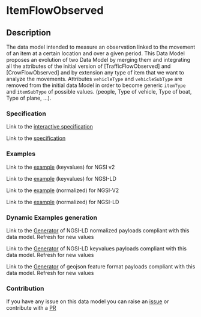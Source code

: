 # ItemFlowObserved

## Description 

The data model intended to measure an observation linked to the movement of an item at a certain location and over a given period. This Data Model proposes an evolution of two Data Model by merging them and integrating all the attributes of the initial version of [TrafficFlowObserved] and [CrowFlowObserved] and by extension any type of item that we want to analyze the movements. Attributes `vehicleType` and `vehicleSubType` are removed from the initial data Model in order to become generic `itemType` and `itemSubType` of possible values. (people, Type of vehicle, Type of boat, Type of plane, ...).
### Specification

Link to the [interactive specification](https://swagger.lab.fiware.org/?url=https://smart-data-models.github.io/dataModel.Transportation/ItemFlowObserved/swagger.yaml)

Link to the [specification](https://smart-data-models.github.io/dataModel.Transportation/ItemFlowObserved/doc/spec.md)
### Examples

Link to the [example](https://smart-data-models.github.io/dataModel.Transportation/ItemFlowObserved/examples/example.json) (keyvalues) for NGSI v2

Link to the [example](https://smart-data-models.github.io/dataModel.Transportation/ItemFlowObserved/examples/example.jsonld) (keyvalues) for NGSI-LD

Link to the [example](https://smart-data-models.github.io/dataModel.Transportation/ItemFlowObserved/examples/example-normalized.json) (normalized) for NGSI-V2

Link to the [example](https://smart-data-models.github.io/dataModel.Transportation/ItemFlowObserved/examples/example-normalized.jsonld) (normalized) for NGSI-LD
### Dynamic Examples generation

Link to the [Generator](https://smartdatamodels.org/extra/ngsi-ld_generator_v0.92.php?schemaUrl=https://raw.githubusercontent.com/smart-data-models/dataModel.Transportation/master/ItemFlowObserved/schema.json&email=info@smartdatamodels.org) of NGSI-LD normalized payloads compliant with this data model. Refresh for new values

Link to the [Generator](https://smartdatamodels.org/extra/ngsi-ld_generator_keyvalues_v0.92.php?schemaUrl=https://raw.githubusercontent.com/smart-data-models/dataModel.Transportation/master/ItemFlowObserved/schema.json&email=info@smartdatamodels.org) of NGSI-LD keyvalues payloads compliant with this data model. Refresh for new values

Link to the [Generator](https://smartdatamodels.org/extra/geojson_features_generator_v1.0.php?schemaUrl=https://raw.githubusercontent.com/smart-data-models/dataModel.Transportation/master/ItemFlowObserved/schema.json&email=info@smartdatamodels.org) of geojson feature format payloads compliant with this data model. Refresh for new values
### Contribution

 If you have any issue on this data model you can raise an [issue](https://github.com/smart-data-models/dataModel.Transportation/issues)  or contribute with a [PR](https://github.com/smart-data-models/dataModel.Transportation/pulls)